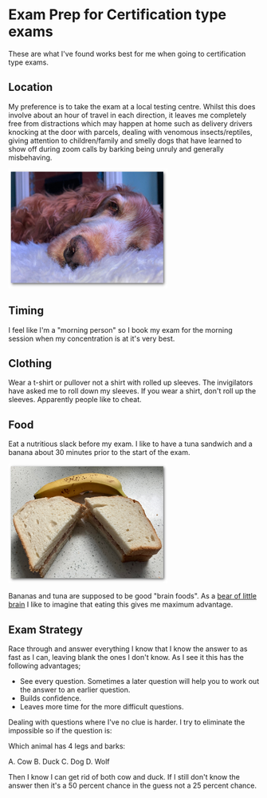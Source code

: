 # Exam Prep for Certification type exams
These are what I've found works best for me when going to certification type exams.

## Location
My preference is to take the exam at a local testing centre. Whilst this does involve about an hour of travel in each direction, it leaves me completely free from distractions which may happen at home such as delivery drivers knocking at the door with parcels, dealing with venomous insects/reptiles, giving attention to children/family and smelly dogs that have learned to show off during zoom calls by barking being unruly and generally misbehaving.

<img src="assets/smelly-dog.png" width="320" height="240">

## Timing
I feel like I'm a "morning person" so I book my exam for the morning session when my concentration is at it's very best.

## Clothing
Wear a t-shirt or pullover not a shirt with rolled up sleeves. The invigilators have asked me to roll down my sleeves. If you wear a shirt, don't roll up the sleeves. Apparently people like to cheat.

## Food
Eat a nutritious slack before my exam. I like to have a tuna sandwich and a banana about 30 minutes prior to the start of the exam. 

<img src="assets/tuna-sandwich-banana.png" width="320" height="240">


Bananas and tuna are supposed to be good "brain foods". As a [bear of little brain](https://www.goodreads.com/quotes/142015-when-you-are-a-bear-of-very-little-brain-and) I like to imagine that eating this gives me maximum advantage.

## Exam Strategy
Race through and answer everything I know that I know the answer to as fast as I can, leaving blank the ones I don't know. As I see it this has the following advantages;

- See every question. Sometimes a later question will help you to work out the answer to an earlier question.
- Builds confidence.
- Leaves more time for the more difficult questions.

Dealing with questions where I've no clue is harder. I try to eliminate the impossible so if the question is:

Which animal has 4 legs and barks:

A. Cow
B. Duck
C. Dog
D. Wolf

Then I know I can get rid of both cow and duck. If I still don't know the answer then it's a 50 percent chance in the guess not a 25 percent chance.
